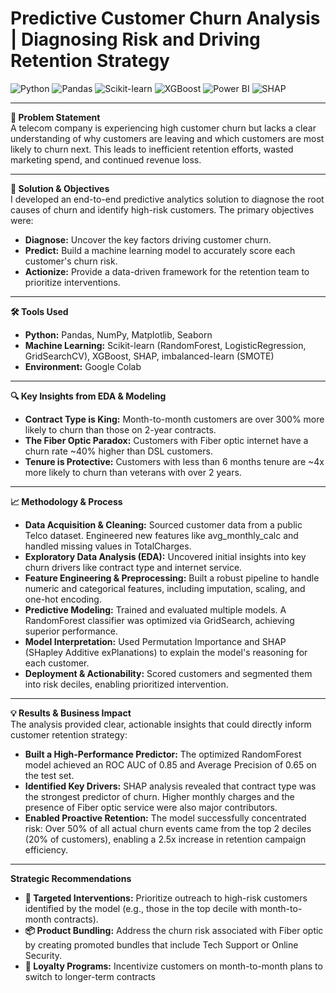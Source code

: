 # Predictive Customer Churn Analysis | Diagnosing Risk and Driving Retention Strategy  

![Python](https://img.shields.io/badge/Python-3776AB?style=for-the-badge&logo=python&logoColor=white)
![Pandas](https://img.shields.io/badge/Pandas-2C2D72?style=for-the-badge&logo=pandas&logoColor=white)
![Scikit-learn](https://img.shields.io/badge/scikit--learn-F7931E?style=for-the-badge&logo=scikit-learn&logoColor=white)
![XGBoost](https://img.shields.io/badge/XGBoost-017CEE?style=for-the-badge&logo=xgboost&logoColor=white)
![Power BI](https://img.shields.io/badge/Power%20BI-F2C811?style=for-the-badge&logo=powerbi&logoColor=black)
![SHAP](https://img.shields.io/badge/SHAP-Explainable%20AI-8A4182?style=for-the-badge)


---

**🎯 Problem Statement**  
A telecom company is experiencing high customer churn but lacks a clear understanding of why customers are leaving and which customers are most likely to churn next. This leads to inefficient retention efforts, wasted marketing spend, and continued revenue loss.  

---

**🚀 Solution & Objectives**  
I developed an end-to-end predictive analytics solution to diagnose the root causes of churn and identify high-risk customers. The primary objectives were:  

- **Diagnose:** Uncover the key factors driving customer churn.  
- **Predict:** Build a machine learning model to accurately score each customer's churn risk.  
- **Actionize:** Provide a data-driven framework for the retention team to prioritize interventions.
   
---

**🛠️ Tools Used**  
- **Python:** Pandas, NumPy, Matplotlib, Seaborn  
- **Machine Learning:** Scikit-learn (RandomForest, LogisticRegression, GridSearchCV), XGBoost, SHAP, imbalanced-learn (SMOTE)  
- **Environment:** Google Colab  

---

**🔍 Key Insights from EDA & Modeling**  
- **Contract Type is King:** Month-to-month customers are over 300% more likely to churn than those on 2-year contracts.  
- **The Fiber Optic Paradox:** Customers with Fiber optic internet have a churn rate ~40% higher than DSL customers.  
- **Tenure is Protective:** Customers with less than 6 months tenure are ~4x more likely to churn than veterans with over 2 years.  

---

**📈 Methodology & Process**  
- **Data Acquisition & Cleaning:** Sourced customer data from a public Telco dataset. Engineered new features like avg_monthly_calc and handled missing values in TotalCharges.  
- **Exploratory Data Analysis (EDA):** Uncovered initial insights into key churn drivers like contract type and internet service.  
- **Feature Engineering & Preprocessing:** Built a robust pipeline to handle numeric and categorical features, including imputation, scaling, and one-hot encoding.  
- **Predictive Modeling:** Trained and evaluated multiple models. A RandomForest classifier was optimized via GridSearch, achieving superior performance.  
- **Model Interpretation:** Used Permutation Importance and SHAP (SHapley Additive exPlanations) to explain the model's reasoning for each customer.  
- **Deployment & Actionability:** Scored customers and segmented them into risk deciles, enabling prioritized intervention.  

---

**💡 Results & Business Impact**  
The analysis provided clear, actionable insights that could directly inform customer retention strategy:  

- **Built a High-Performance Predictor:** The optimized RandomForest model achieved an ROC AUC of 0.85 and Average Precision of 0.65 on the test set.  
- **Identified Key Drivers:** SHAP analysis revealed that contract type was the strongest predictor of churn. Higher monthly charges and the presence of Fiber optic service were also major contributors.  
- **Enabled Proactive Retention:** The model successfully concentrated risk: Over 50% of all actual churn events came from the top 2 deciles (20% of customers), enabling a 2.5x increase in retention campaign efficiency.  

---

**Strategic Recommendations**  

- **🎯 Targeted Interventions:** Prioritize outreach to high-risk customers identified by the model (e.g., those in the top decile with month-to-month contracts).  
- **📦 Product Bundling:** Address the churn risk associated with Fiber optic by creating promoted bundles that include Tech Support or Online Security.  
- **🎁 Loyalty Programs:** Incentivize customers on month-to-month plans to switch to longer-term contracts  
